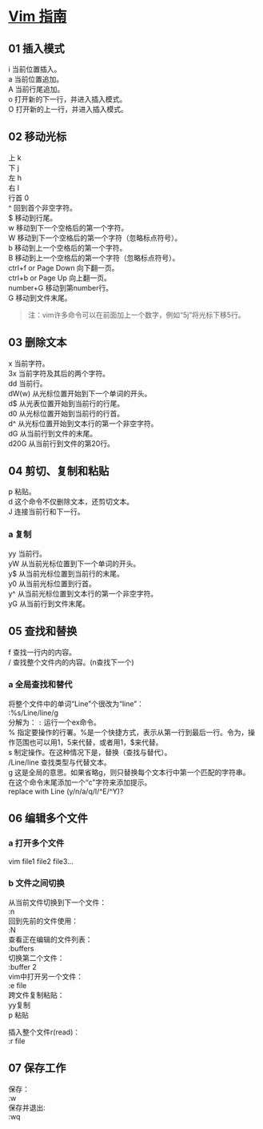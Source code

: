 # [Vim 指南](https://github.com/yyaf/yyaf-blog/issues/2)

## 01 插入模式  

  i 当前位置插入。  
  a 当前位置追加。  
  A 当前行尾追加。  
  o 打开新的下一行，并进入插入模式。  
  O 打开新的上一行，并进入插入模式。  

## 02 移动光标  

  上 k  
  下 j  
  左 h  
  右 l  
  行首 0  
  ^ 回到首个非空字符。  
  $ 移动到行尾。  
  w 移动到下一个空格后的第一个字符。  
  W 移动到下一个空格后的第一个字符（忽略标点符号）。  
  b 移动到上一个空格后的第一个字符。  
  B 移动到上一个空格后的第一个字符（忽略标点符号）。  
  ctrl+f or Page Down 向下翻一页。  
  ctrl+b or Page Up 向上翻一页。  
  number+G 移动到第number行。  
  G 移动到文件末尾。  
> 注：vim许多命令可以在前面加上一个数字，例如“5j”将光标下移5行。  

## 03 删除文本  

  x 当前字符。  
  3x 当前字符及其后的两个字符。  
  dd 当前行。  
  dW(w) 从光标位置开始到下一个单词的开头。  
  d$ 从光表位置开始到当前行的行尾。  
  d0 从光标位置开始到当前行的行首。  
  d^ 从光标位置开始到文本行的第一个非空字符。  
  dG 从当前行到文件的末尾。  
  d20G 从当前行到文件的第20行。  

## 04 剪切、复制和粘贴  

p 粘贴。  
d 这个命令不仅删除文本，还剪切文本。  
J 连接当前行和下一行。  

### a 复制  

yy 当前行。  
yW 从当前光标位置到下一个单词的开头。  
y$ 从当前光标位置到当前行的末尾。  
y0 从当前光标位置到行首。  
y^ 从当前光标位置到文本行的第一个非空字符。  
yG 从当前行到文件末尾。  

## 05 查找和替换  

f 查找一行内的内容。  
/ 查找整个文件内的内容。(n查找下一个)  

### a 全局查找和替代  

将整个文件中的单词“Line”个很改为“line”：  
:%s/Line/line/g  
分解为：
`:` 运行一个ex命令。  
% 指定要操作的行署。%是一个快捷方式，表示从第一行到最后一行。令为，操作范围也可以用1，5来代替，或者用1，$来代替。  
s 制定操作。在这种情况下是，替换（查找与替代）。  
/Line/line 查找类型与代替文本。  
g 这是全局的意思。如果省略g，则只替换每个文本行中第一个匹配的字符串。  
在这个命令末尾添加一个“c”字符来添加提示。  
replace with Line (y/n/a/q/l/^E/^Y)?  

## 06 编辑多个文件  

### a 打开多个文件  

vim file1 file2 file3...  

### b 文件之间切换  

从当前文件切换到下一个文件：  
:n  
回到先前的文件使用：  
:N  
查看正在编辑的文件列表：  
:buffers  
切换第二个文件：  
:buffer 2  
vim中打开另一个文件：  
:e file  
跨文件复制粘贴：  
yy复制  
p 粘贴  

插入整个文件r(read)：  
:r file  

## 07 保存工作  

保存：  
:w  
保存并退出:  
:wq  
